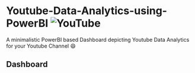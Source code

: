# Youtube-Data-Analytics-using-PowerBI ![YouTube](https://cdn.emojidex.com/emoji/xxhdpi/YouTube.png "YouTube")
A minimalistic PowerBI based Dashboard depicting Youtube Data Analytics for your Youtube Channel :smile: 

## Dashboard 
